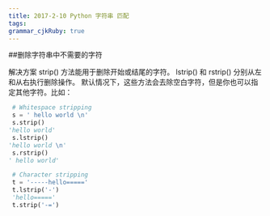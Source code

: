 ```yaml
---
title: 2017-2-10 Python 字符串 匹配 
tags: 
grammar_cjkRuby: true
---
```



##删除字符串中不需要的字符

解决方案
strip() 方法能用于删除开始或结尾的字符。 lstrip() 和 rstrip() 分别从左和从右执行删除操作。 默认情况下，这些方法会去除空白字符，但是你也可以指定其他字符。比如：
```python
 # Whitespace stripping
 s = ' hello world \n'
 s.strip()
'hello world'
 s.lstrip()
'hello world \n'
 s.rstrip()
' hello world'

 # Character stripping
 t = '-----hello====='
 t.lstrip('-')
 'hello====='
 t.strip('-=')
```